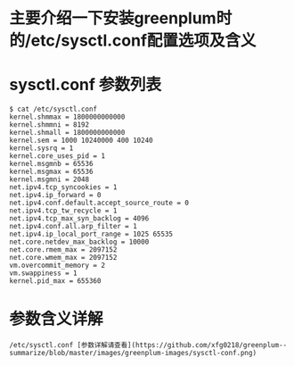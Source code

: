 # 主要介绍一下安装greenplum时的/etc/sysctl.conf配置选项及含义

# sysctl.conf 参数列表

	$ cat /etc/sysctl.conf
	kernel.shmmax = 1800000000000
	kernel.shmmni = 8192
	kernel.shmall = 1800000000000
	kernel.sem = 1000 10240000 400 10240
	kernel.sysrq = 1
	kernel.core_uses_pid = 1
	kernel.msgmnb = 65536
	kernel.msgmax = 65536
	kernel.msgmni = 2048
	net.ipv4.tcp_syncookies = 1
	net.ipv4.ip_forward = 0
	net.ipv4.conf.default.accept_source_route = 0
	net.ipv4.tcp_tw_recycle = 1
	net.ipv4.tcp_max_syn_backlog = 4096
	net.ipv4.conf.all.arp_filter = 1
	net.ipv4.ip_local_port_range = 1025 65535
	net.core.netdev_max_backlog = 10000
	net.core.rmem_max = 2097152
	net.core.wmem_max = 2097152
	vm.overcommit_memory = 2
	vm.swappiness = 1
	kernel.pid_max = 655360


# 参数含义详解
	/etc/sysctl.conf [参数详解请查看](https://github.com/xfg0218/greenplum--summarize/blob/master/images/greenplum-images/sysctl-conf.png)
